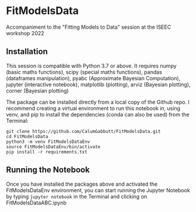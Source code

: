 # FitModelsData
Accompaniment to the "Fitting Models to Data" session at the ISEEC workshop 2022

## Installation

This session is compatible with Python 3.7 or above. It requires numpy (basic maths functions), scipy (special maths functions), pandas (dataframes manipulation), pyabc (Approximate Bayesian Computation), jupyter (interactive notebook), matplotlib (plotting), arviz (Bayesian plotting), corner (Bayesian plotting)

The package can be installed directly from a local copy of the Github repo. I recommend creating a virtual environment to run this notebook in, using venv, and pip to install the dependencies (conda can also be used) from the Terminal:

```
git clone https://github.com/CalumGabbutt/FitModelsData.git
cd FitModelsData
python3 -m venv FitModelsDataEnv
source FitModelsDataEnv/bin/activate
pip install -r requirements.txt
```

## Running the Notebook

Once you have installed the packages above and activated the FitModelsDataEnv environment, you can start running the Jupyter Notebook by typing ```jupyter notebook``` in the Terminal and clicking on FitModelsDataABC.ipynb
